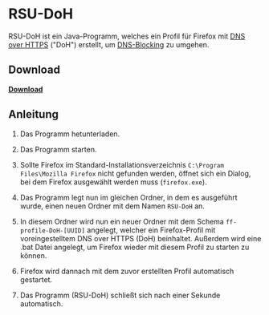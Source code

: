 # RSU-DoH
RSU-DoH ist ein Java-Programm, welches ein Profil für Firefox mit [DNS over HTTPS](https://en.wikipedia.org/wiki/DNS_over_HTTPS) ("DoH") erstellt, um [DNS-Blocking](https://en.wikipedia.org/wiki/DNS_blocking) zu umgehen.

## Download
[**Download**](https://github.com/rsu-agar/agar/releases/download/v1.0/RSU-DoH.jar "RSU-DoH herunterladen")


## Anleitung

1. Das Programm hetunterladen.

2. Das Programm starten.

3. Sollte Firefox im Standard-Installationsverzeichnis `C:\Program Files\Mozilla Firefox` nicht gefunden werden, öffnet sich ein Dialog, bei dem Firefox ausgewählt werden muss (`firefox.exe`).
   
4. Das Programm legt nun im gleichen Ordner, in dem es ausgeführt wurde, einen neuen Ordner mit dem Namen `RSU-DoH` an.

5. In diesem Ordner wird nun ein neuer Ordner mit dem Schema `ff-profile-DoH-[UUID]` angelegt, welcher ein Firefox-Profil mit voreingestelltem DNS over HTTPS (DoH) beinhaltet. Außerdem wird eine .bat Datei angelegt, um Firefox wieder mit diesem Profil zu starten zu können.

6. Firefox wird dannach mit dem zuvor erstellten Profil automatisch gestartet.

7. Das Programm (RSU-DoH) schließt sich nach einer Sekunde automatisch.
